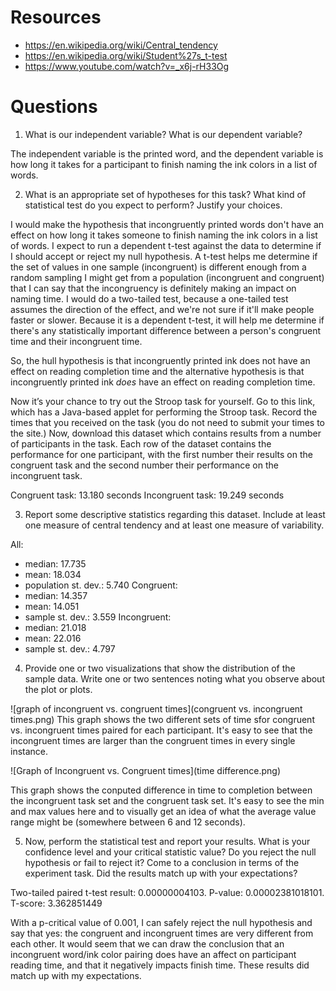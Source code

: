 # Resources
- https://en.wikipedia.org/wiki/Central_tendency
- https://en.wikipedia.org/wiki/Student%27s_t-test
- https://www.youtube.com/watch?v=_x6j-rH33Og

# Questions

1) What is our independent variable? What is our dependent variable?

The independent variable is the printed word, and the dependent variable is how long it takes for a participant to finish naming the ink colors in a list of words.

2) What is an appropriate set of hypotheses for this task? What kind of statistical test do you expect to perform? Justify your choices.

I would make the hypothesis that incongruently printed words don't have an effect on how long it takes someone to finish naming the ink colors in a list of words. I expect to run a dependent t-test against the data to determine if I should accept or reject my null hypothesis. A t-test helps me determine if the set of values in one sample (incongruent) is different enough from a random sampling I might get from a population (incongruent and congruent) that I can say that the incongruency is definitely making an impact on naming time. I would do a two-tailed test, because a one-tailed test assumes the direction of the effect, and we're not sure if it'll make people faster or slower. Because it is a dependent t-test, it will help me determine if there's any statistically important difference between a person's congruent time and their incongruent time.

So, the hull hypothesis is that incongruently printed ink does not have an effect on reading completion time and the alternative hypothesis is that incongruently printed ink _does_ have an effect on reading completion time.

Now it’s your chance to try out the Stroop task for yourself. Go to this link, which has a Java-based applet for performing the Stroop task. Record the times that you received on the task (you do not need to submit your times to the site.) Now, download this dataset which contains results from a number of participants in the task. Each row of the dataset contains the performance for one participant, with the first number their results on the congruent task and the second number their performance on the incongruent task.

Congruent task: 13.180 seconds
Incongruent task: 19.249 seconds

3) Report some descriptive statistics regarding this dataset. Include at least one measure of central tendency and at least one measure of variability.

All:
- median: 17.735
- mean: 18.034
- population st. dev.: 5.740
Congruent:
- median: 14.357
- mean: 14.051
- sample st. dev.: 3.559
Incongruent:
- median: 21.018
- mean: 22.016
- sample st. dev.: 4.797

4) Provide one or two visualizations that show the distribution of the sample data. Write one or two sentences noting what you observe about the plot or plots.

![graph of incongruent vs. congruent times](congruent vs. incongruent times.png)
This graph shows the two different sets of time sfor congruent vs. incongruent times paired for each participant. It's easy to see that the incongruent times are larger than the congruent times in every single instance.

![Graph of Incongruent vs. Congruent times](time difference.png)

This graph shows the conputed difference in time to completion between the incongruent task set and the congruent task set. It's easy to see the min and max values here and to visually get an idea of what the average value range might be (somewhere between 6 and 12 seconds).

5) Now, perform the statistical test and report your results. What is your confidence level and your critical statistic value? Do you reject the null hypothesis or fail to reject it? Come to a conclusion in terms of the experiment task. Did the results match up with your expectations?

Two-tailed paired t-test result: 0.00000004103.
P-value: 0.00002381018101.
T-score: 3.362851449 

With a p-critical value of 0.001, I can safely reject the null hypothesis and say that yes: the congruent and incongruent times are very different from each other. It would seem that we can draw the conclusion that an incongruent word/ink color pairing does have an affect on participant reading time, and that it negatively impacts finish time. These results did match up with my expectations.
